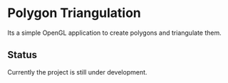 # Polygon Triangulation
Its a simple OpenGL application to create polygons and triangulate them.

## Status
Currently the project is still under development.

